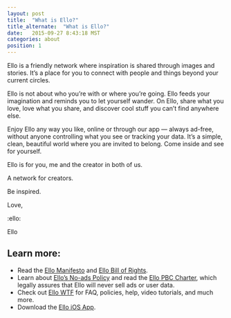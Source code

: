 ```yaml
---
layout: post
title:  "What is Ello?"
title_alternate:  "What is Ello?"
date:   2015-09-27 8:43:18 MST
categories: about
position: 1
---
```


Ello is a friendly network where inspiration is shared through images and stories. It’s a place for you to connect with people and things beyond your current circles. 

Ello is not about who you’re with or where you’re going. Ello feeds your imagination and reminds you to let yourself wander. On Ello, share what you love, love what you share, and discover cool stuff you can’t find anywhere else. 

Enjoy Ello any way you like, online or through our app — always ad-free, without anyone controlling what you see or tracking your data. It’s a simple, clean, beautiful world where you are invited to belong. Come inside and see for yourself.

Ello is for you, me and the creator in both of us. 

A network for creators. 

Be inspired. 

Love,

:ello:

Ello

## Learn more:

* Read the [Ello Manifesto](/wtf/about/ello-manifesto/) and [Ello Bill of Rights](https://bill-of-rights.ello.co/).
* Learn about [Ello’s No-ads Policy](/wtf/about/ello-tracking-and-your-data/) and read the [Ello PBC Charter](/wtf/about/pbc/), which legally assures that Ello will never sell ads or user data.
* Check out [Ello WTF](/wtf/) for FAQ, policies, help, video tutorials, and much more.
* Download the [Ello iOS App](http://appstore.com/ello/ello).
